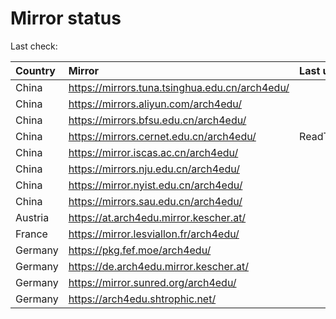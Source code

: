 <script src="./time.js"></script>
# Mirror status
Last check: <script type="text/javascript">localize(1748536273.1818385);</script>

|Country|Mirror|Last update|
|:------|:-----|:----------|
|China|https://mirrors.tuna.tsinghua.edu.cn/arch4edu/|<script type="text/javascript">localize(1748501371);</script>|
|China|https://mirrors.aliyun.com/arch4edu/|<script type="text/javascript">localize(1748501371);</script>|
|China|https://mirrors.bfsu.edu.cn/arch4edu/|<script type="text/javascript">localize(1748501371);</script>|
|China|https://mirrors.cernet.edu.cn/arch4edu/|ReadTimeout|
|China|https://mirror.iscas.ac.cn/arch4edu/|<script type="text/javascript">localize(1748501371);</script>|
|China|https://mirrors.nju.edu.cn/arch4edu/|<script type="text/javascript">localize(1748414991);</script>|
|China|https://mirror.nyist.edu.cn/arch4edu/|<script type="text/javascript">localize(1748501371);</script>|
|China|https://mirrors.sau.edu.cn/arch4edu/|<script type="text/javascript">localize(1731653531);</script>|
|Austria|https://at.arch4edu.mirror.kescher.at/|<script type="text/javascript">localize(1748501371);</script>|
|France|https://mirror.lesviallon.fr/arch4edu/|<script type="text/javascript">localize(1748501371);</script>|
|Germany|https://pkg.fef.moe/arch4edu/|<script type="text/javascript">localize(1748501371);</script>|
|Germany|https://de.arch4edu.mirror.kescher.at/|<script type="text/javascript">localize(1748501371);</script>|
|Germany|https://mirror.sunred.org/arch4edu/|<script type="text/javascript">localize(1748501371);</script>|
|Germany|https://arch4edu.shtrophic.net/|<script type="text/javascript">localize(1748458434);</script>|

<script src="./tablefilter/tablefilter.js"></script>
<script src="./table.js"></script>
